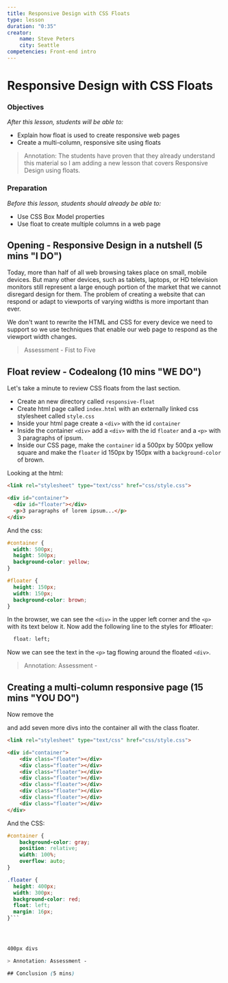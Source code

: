 ```yaml
---
title: Responsive Design with CSS Floats
type: lesson
duration: "0:35"
creator:
    name: Steve Peters
    city: Seattle
competencies: Front-end intro
---
```


# Responsive Design with CSS Floats

### Objectives
*After this lesson, students will be able to:*

- Explain how float is used to create responsive web pages
- Create a multi-column, responsive site using floats

> Annotation: The students have proven that they already understand this material so I am adding a new lesson
> that covers Responsive Design using floats.

### Preparation
*Before this lesson, students should already be able to:*

- Use CSS Box Model properties
- Use float to create multiple columns in a web page

## Opening - Responsive Design in a nutshell (5 mins "I DO")

Today, more than half of all web browsing takes place on small, mobile devices. But many other devices, such as tablets, laptops, or HD television monitors still represent a large enough portion of the market that we cannot disregard design for them. The problem of creating a website that can respond or adapt to viewports of varying widths is more important than ever.

We don't want to rewrite the HTML and CSS for every device we need to support so we use techniques that enable our web page to respond as the viewport width changes.

> Assessment - Fist to Five

## Float review - Codealong (10 mins "WE DO")

Let's take a minute to review CSS floats from the last section.

- Create an new directory called `responsive-float`
- Create html page called `index.html` with an externally linked css stylesheet called `style.css`
- Inside your html page create a `<div>` with the id `container`
- Inside the container `<div>` add a `<div>` with the id `floater` and a `<p>` with 3 paragraphs of ipsum.
- Inside our CSS page, make the `container` id a 500px by 500px yellow square and make the `floater` id 150px by 150px with a `background-color` of brown.

Looking at the html:

```html
<link rel="stylesheet" type="text/css" href="css/style.css">

<div id="container">
  <div id="floater"></div>
  <p>3 paragraphs of lorem ipsum...</p>
</div>
```

And the css:

```css
#container {
  width: 500px;
  height: 500px;
  background-color: yellow;
}

#floater {
  height: 150px;
  width: 150px;
  background-color: brown;
}
```

In the browser, we can see the `<div>` in the upper left corner and the `<p>` with its text below it. Now add the following line to the styles for #floater:

```css
  float: left;
```

Now we can see the text in the `<p>` tag flowing around the floated `<div>`.

> Annotation: Assessment - 

## Creating a multi-column responsive page (15 mins "YOU DO")

Now remove the <p> and add seven more divs into the container all with the class floater.

```html
<link rel="stylesheet" type="text/css" href="css/style.css">

<div id="container">
    <div class="floater"></div>
    <div class="floater"></div>
    <div class="floater"></div>
    <div class="floater"></div>
    <div class="floater"></div>
    <div class="floater"></div>
    <div class="floater"></div>
    <div class="floater"></div>
</div>
```

And the CSS:

```css
#container {
    background-color: gray;
    position: relative;
    width: 100%;
    overflow: auto;
}

.floater {
  height: 400px;
  width: 300px;
  background-color: red;
  float: left;
  margin: 16px;
}```




400px divs

> Annotation: Assessment - 

## Conclusion (5 mins)
